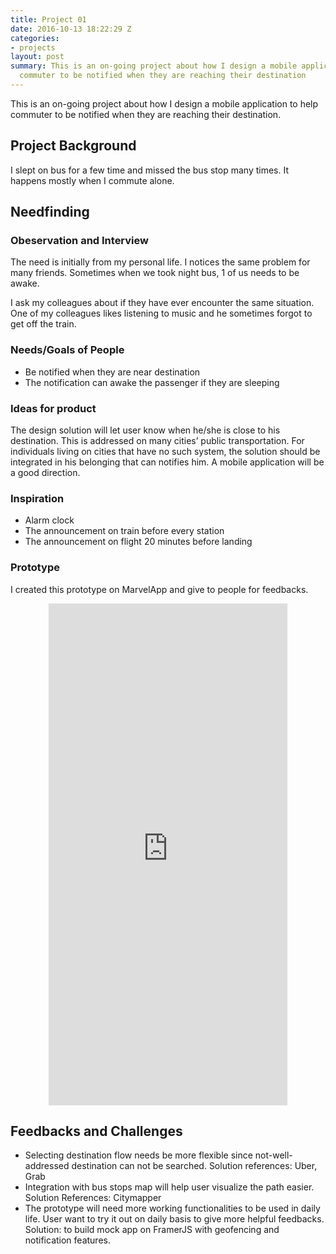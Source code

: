 ```yaml
---
title: Project 01
date: 2016-10-13 18:22:29 Z
categories:
- projects
layout: post
summary: This is an on-going project about how I design a mobile application to help
  commuter to be notified when they are reaching their destination
---
```


This is an on-going project about how I design a mobile application to help commuter to be notified when they are reaching their destination.

## Project Background

I slept on bus for a few time and missed the bus stop many times. It happens mostly when I commute alone.

## Needfinding

### Obeservation and Interview

The need is initially from my personal life. I notices the same problem for many friends. Sometimes when we took night bus, 1 of us needs to be awake. 

I ask my colleagues about if they have ever encounter the same situation. One of my colleagues likes listening to music and he sometimes forgot to get off the train.

### Needs/Goals of People

- Be notified when they are near destination
- The notification can awake the passenger if they are sleeping

### Ideas for product

The design solution will let user know when he/she is close to his destination. This is addressed on many cities’ public transportation. For individuals living on cities that have no such system, the solution should be integrated in his belonging that can notifies him. A mobile application will be a good direction.

### Inspiration

- Alarm clock
- The announcement on train before every station
- The announcement on flight 20 minutes before landing

### Prototype

I created this prototype on MarvelApp and give to people for feedbacks.

<div style="text-align: center;">
  <iframe src="https://marvelapp.com/11327id?emb=1" width="382" height="803" allowTransparency="true" frameborder="0"></iframe>  
</div>

## Feedbacks and Challenges

- Selecting destination flow needs be more flexible since not-well-addressed destination can not be searched. Solution references: Uber, Grab
- Integration with bus stops map will help user visualize the path easier. Solution References: Citymapper
- The prototype will need more working functionalities to be used in daily life. User want to try it out on daily basis to give more helpful feedbacks. Solution: to build mock app on FramerJS with geofencing and notification features.




